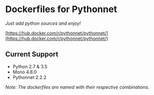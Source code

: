 # Dockerfiles for Pythonnet

*Just add python sources and enjoy!*

[https://hub.docker.com/r/pythonnet/pythonnet/](https://hub.docker.com/r/pythonnet/pythonnet/)

## Current Support

- Python 2.7 & 3.5
- Mono 4.8.0
- Pythonnet 2.2.2

*Note: The dockerfiles are named with their respective combinations.*
